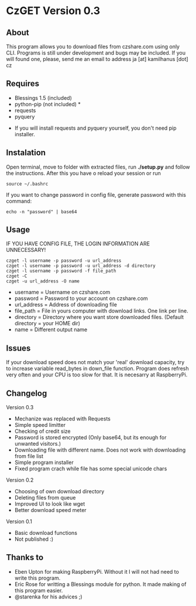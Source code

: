 CzGET Version 0.3
=====

About
-----
This program allows you to download files from czshare.com using only CLI. Programs is still under development and bugs may be included. If you will found one, please, send me an email to address ja [at] kamilhanus [dot] cz

Requires
-----
 - Blessings 1.5 (included)
 - python-pip (not included) *
 - requests
 - pyquery

* If you will install requests and pyquery yourself, you don't need pip installer.

Instalation
-----

Open terminal, move to folder with extracted files, run __./setup.py__ and follow the instructions.
After this you have o reload your session or run

    source ~/.bashrc

If you want to change password in config file, generate password with this command:

    echo -n "password" | base64

Usage
-----

IF YOU HAVE CONFIG FILE, THE LOGIN INFORMATION ARE UNNECESSARY!

    czget -l username -p password -u url_address
    czget -l username -p password -u url_address -d directory
    czget -l username -p password -f file_path 
    czget -C
    czget -u url_address -O name

 - username = Username on czshare.com
 - password = Password to your account on czshare.com
 - url_address = Address of downloading file
 - file_path = File in yours computer with download links. One link per line.
 - directory = Directory where you want store downloaded files. (Default directory = your HOME dir)
 - name = Different output name

Issues
-----
If your download speed does not match your 'real' download capacity, try to increase variable read_bytes in down_file function. Program does refresh very often and your CPU is too slow for that. It is necesarry at RaspberryPi.

Changelog
-----

Version 0.3
 - Mechanize was replaced with Requests
 - Simple speed limitter
 - Checking of credit size
 - Password is stored encrypted (Only base64, but its enough for unwanted visitors.)
 - Downloading file with different name. Does not work with downloading from file list
 - Simple program installer
 - Fixed program crach while file has some special unicode chars

Version 0.2
 - Choosing of own download directory
 - Deleting files from queue
 - Improved UI to look like wget
 - Better download speed meter

Version 0.1
 - Basic download functions
 - Not published :)

Thanks to
-----
 - Eben Upton for making RaspberryPi. Without it I will not had need to write this program.
 - Eric Rose for writting a Blessings module for python. It made making of this program easier.
 - @starenka for his advices ;)
